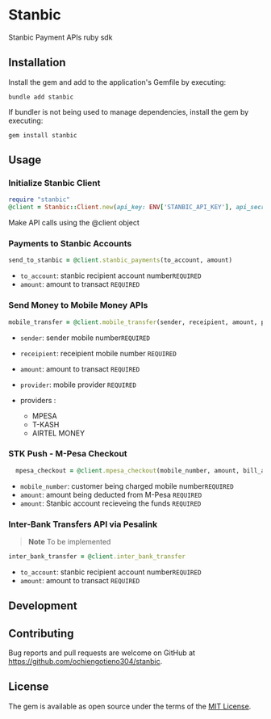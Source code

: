 # Stanbic

Stanbic Payment APIs ruby sdk

## Installation

Install the gem and add to the application's Gemfile by executing:

    bundle add stanbic

If bundler is not being used to manage dependencies, install the gem by executing:

    gem install stanbic

## Usage

### Initialize Stanbic Client

```ruby
require "stanbic"
@client = Stanbic::Client.new(api_key: ENV['STANBIC_API_KEY'], api_secret: ENV['STANBIC_API_SECRET'])
```

Make API calls using the @client object

### Payments to Stanbic Accounts

```ruby
send_to_stanbic = @client.stanbic_payments(to_account, amount)
```

- `to_account`: stanbic recipient account number`REQUIRED`
- `amount`: amount to transact `REQUIRED`

### Send Money to Mobile Money APIs

```ruby
mobile_transfer = @client.mobile_transfer(sender, receipient, amount, provider)
```

- `sender`: sender mobile number`REQUIRED`
- `receipient`: receipient mobile number `REQUIRED`
- `amount`: amount to transact `REQUIRED`
- `provider`: mobile provider `REQUIRED`

- providers :
  - MPESA
  - T-KASH
  - AIRTEL MONEY

### STK Push - M-Pesa Checkout

```ruby
  mpesa_checkout = @client.mpesa_checkout(mobile_number, amount, bill_account_ref)
```

- `mobile_number`: customer being charged mobile number`REQUIRED`
- `amount`: amount being deducted from M-Pesa `REQUIRED`
- `amount`: Stanbic account recieveing the funds `REQUIRED`

### Inter-Bank Transfers API via Pesalink

> **Note**
> To be implemented

```ruby
inter_bank_transfer = @client.inter_bank_transfer
```

- `to_account`: stanbic recipient account number`REQUIRED`
- `amount`: amount to transact `REQUIRED`

## Development

## Contributing

Bug reports and pull requests are welcome on GitHub at <https://github.com/ochiengotieno304/stanbic>.

## License

The gem is available as open source under the terms of the [MIT License](https://opensource.org/licenses/MIT).

